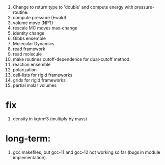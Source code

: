  1) Change to return type to 'double' and compute energy with pressure-routine.
 2) compute pressure (Ewald)
 3) volume move (NPT)
 4) rescale MC moves max-change 
 5) identity change
 6) Gibbs ensemble
 7) Molecular Dynamics
 8) read framework
 9) read molecule
10) make routines cutoff-dependence for dual-cutoff method
11) reaction ensemble
12) polarization
13) cell-lists for rigid frameworks
14) grids for rigid frameworks
15) partial molar volumes

fix
===
1) density in kg/m^3 (multiply by mass)


long-term:
==========
1) gcc makefiles, but gcc-11 and gcc-12 not working so far (bugs in module implementation).



